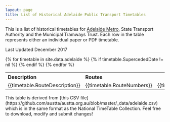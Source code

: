 ```yaml
---
layout: page
title: List of Historical Adelaide Public Transport Timetables
---
```


This is a list of historical timetables for
[Adelaide Metro](https://www.adelaidemetro.com.au), State Transport Authority and the Municipal Tramways Trust. Each row
in the table represents either an individual paper or PDF timetable.
	
Last Updated  December  2017

<table>
<tbody>
<tr>
<th style="text-align:left">Description</td>
<th style="text-align:left">Routes</td>
<th>Effective</td>
<th>Superceded</td>
<th>Revision Number</td>
</tr>
{% for timetable in site.data.adelaide %}
{% if timetable.SupercededDate != nil %}
<tr>
<td style="text-align:left">{{timetable.RouteDescription}}</td>
<td style="text-align:left">{{timetable.RouteNumbers}}</td>
<td>{{timetable.EffectiveDates}}</td>
<td>{{timetable.SupercededDate}}</td>
<td style="text-align:center">{{timetable.VersionNumber}}</td>
</tr>
{% endif %}
{% endfor %}
</tbody>
</table>
This table is derived from [this CSV file](https://github.com/austta/austta.org.au/blob/master/_data/adelaide.csv) which is in the same format as the National TimeTable Collection. Feel free to download, modify and submit changes!
